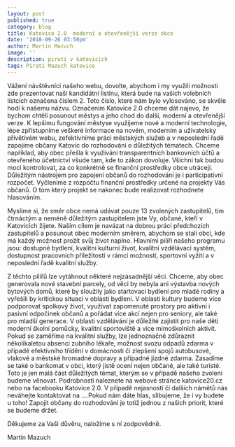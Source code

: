 ```yaml
---
layout: post
published: true
category: blog
title: Katovice 2.0  moderní a otevřenější verze obce
date: '2018-09-26 03:50pm'
author: Martin Mazuch
image: ''
description: pirati v katovicích
tags: Pirati Mazuch katovice
---
```

Vážení návštěvníci našeho webu, dovolte, abychom i my využili možnosti zde prezentovat naši kandidátní listinu, která bude na vašich volebních lístcích označena číslem 2. Toto číslo, které nám bylo vylosováno, se skvěle hodí k našemu názvu. Označením Katovice 2.0 chceme dát najevo, že bychom chtěli posunout městys a jeho chod do další, moderní a otevřenější verze. K lepšímu fungování městyse využijeme nové a moderní technologie, lépe zpřístupníme veškeré informace na novém, moderním a uživatelsky přívětivém webu, zefektivníme práci městských služeb a v neposlední řadě zapojíme občany Katovic do rozhodování o důležitých tématech. Chceme například, aby obec přešla k využívání transparentních bankovních účtů a otevřeného účetnictví všude tam, kde to zákon dovoluje. Všichni tak budou moci kontrolovat, za co konkrétně se finanční prostředky obce utrácejí. Důležitým nástrojem pro zapojení občanů do rozhodování je i participativní rozpočet. Vyčleníme z rozpočtu finanční prostředky určené  na projekty Vás občanů. O tom který projekt se nakonec bude realizovat rozhodnete hlasováním. 

Myslíme si, že směr obce nemá udávat pouze 13 zvolených zastupitelů, tím čtrnáctým a neméně důležitým zastupitelem jste Vy, občané, kteří v Katovicích žijete. Naším cílem je navázat na dobrou práci předchozích zastupitelů a posunout obec moderním směrem, abychom se stali obcí, kde má každý možnost prožít svůj život naplno. Hlavními pilíři našeho programu jsou: dostupné bydlení, kvalitní kulturní život, kvalitní vzdělávací systém, dostupnost pracovních příležitostí v rámci možností, sportovní vyžití a v neposlední řadě kvalitní služby.

Z těchto pilířů lze vytáhnout některé nejzásadnější věci. Chceme, aby obec generovala nové stavební parcely, od věci by nebyla ani výstavba nových bytových domů, které by sloužily jako startovací bydlení pro mladé rodiny a vyřešili by kritickou situaci v oblasti bydlení. V oblasti kultury budeme více podporovat spolkový život, využívat zapomenuté prostory pro aktivní i pasivní odpočinek občanů a pořádat více akcí nejen pro seniory, ale také pro mladší generace. V oblasti vzdělávání je důležité zajistit pro naše děti moderní školní pomůcky, kvalitní sportoviště a více mimoškolních aktivit.  Pokud se zaměříme na kvalitní služby, lze jednoznačně zdůraznit několikaletou absenci zubního lékaře, možnost svozu odpadů zdarma v případě efektivního třídění v domácnosti či zlepšení spojů autobusové, vlakové a městské hromadné dopravy a případné jízdné zdarma. Zasadíme se také o bankomat v obci, který jistě ocení nejen občané, ale také turisté. Toto je jen malá část důležitých témat, kterým se v případě našeho zvolení budeme věnovat. Podrobnosti naleznete na webové stránce katovice20.cz nebo na facebooku Katovice 2.0. V případě nejasností či dalších námětů nás neváhejte kontaktovat na ….Pokud nám dáte hlas, slibujeme, že i vy budete u toho! Zapojit občany do rozhodování je totiž jednou z našich priorit, které se budeme držet.

Děkujeme za Vaši důvěru, naložíme s ní zodpovědně.

Martin Mazuch
